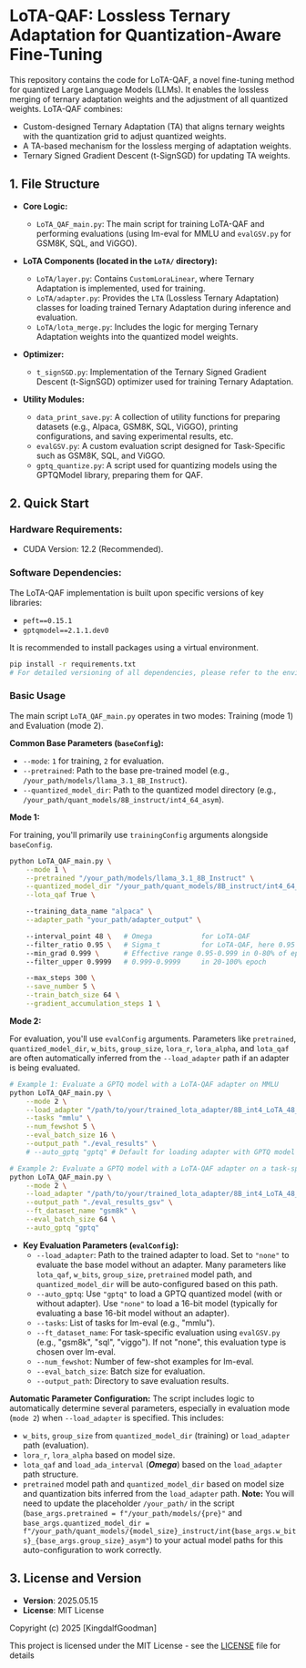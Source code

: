 # LoTA-QAF: Lossless Ternary Adaptation for Quantization-Aware Fine-Tuning

This repository contains the code for LoTA-QAF, a novel fine-tuning method for quantized Large Language Models (LLMs). It enables the lossless merging of ternary adaptation weights and the adjustment of all quantized weights.
LoTA-QAF combines:
* Custom-designed Ternary Adaptation (TA) that aligns ternary weights with the quantization grid to adjust quantized weights.
* A TA-based mechanism for the lossless merging of adaptation weights.
* Ternary Signed Gradient Descent (t-SignSGD) for updating TA weights.

## 1. File Structure

-   **Core Logic:**
    -   `LoTA_QAF_main.py`: The main script for training LoTA-QAF and performing evaluations (using lm-eval for MMLU and `evalGSV.py` for GSM8K, SQL, and ViGGO).

-   **LoTA Components (located in the `LoTA/` directory):**
    -   `LoTA/layer.py`: Contains `CustomLoraLinear`, where Ternary Adaptation is implemented, used for training.
    -   `LoTA/adapter.py`: Provides the `LTA` (Lossless Ternary Adaptation) classes for loading trained Ternary Adaptation during inference and evaluation.
    -   `LoTA/lota_merge.py`: Includes the logic for merging Ternary Adaptation weights into the quantized model weights.

-   **Optimizer:**
    -   `t_signSGD.py`: Implementation of the Ternary Signed Gradient Descent (t-SignSGD) optimizer used for training Ternary Adaptation.

-   **Utility Modules:**
    -   `data_print_save.py`: A collection of utility functions for preparing datasets (e.g., Alpaca, GSM8K, SQL, ViGGO), printing configurations, and saving experimental results, etc.
    -   `evalGSV.py`: A custom evaluation script designed for Task-Specific such as GSM8K, SQL, and ViGGO.
    -   `gptq_quantize.py`: A script used for quantizing models using the GPTQModel library, preparing them for QAF.

## 2. Quick Start

### Hardware Requirements:
* CUDA Version: 12.2 (Recommended).

### Software Dependencies:
The LoTA-QAF implementation is built upon specific versions of key libraries:
* `peft==0.15.1`
* `gptqmodel==2.1.1.dev0`

It is recommended to install packages using a virtual environment.
```bash
pip install -r requirements.txt
# For detailed versioning of all dependencies, please refer to the environment.yml file.
````

### Basic Usage

The main script `LoTA_QAF_main.py` operates in two modes: Training (mode 1) and Evaluation (mode 2).

**Common Base Parameters (`baseConfig`):**

  * `--mode`: `1` for training, `2` for evaluation.
  * `--pretrained`: Path to the base pre-trained model (e.g., `/your_path/models/llama_3.1_8B_Instruct`).
  * `--quantized_model_dir`: Path to the quantized model directory (e.g., `/your_path/quant_models/8B_instruct/int4_64_asym`). 

**Mode 1:**

For training, you'll primarily use `trainingConfig` arguments alongside `baseConfig`.

```bash
python LoTA_QAF_main.py \
    --mode 1 \
    --pretrained "/your_path/models/llama_3.1_8B_Instruct" \
    --quantized_model_dir "/your_path/quant_models/8B_instruct/int4_64_asym" \
    --lota_qaf True \

    --training_data_name "alpaca" \
    --adapter_path "your_path/adapter_output" \

    --interval_point 48 \   # Omega            for LoTA-QAF
    --filter_ratio 0.95 \   # Sigma_t          for LoTA-QAF, here 0.95 is discard 0.95 and select top 0.05. 
    --min_grad 0.999 \      # Effective range 0.95-0.999 in 0-80% of epochs. [Refer in "Baselines and Hyper-parameters" of the paper. The naming is not ideal and has not been updated yet.]
    --filter_upper 0.9999   # 0.999-0.9999     in 20-100% epoch

    --max_steps 300 \
    --save_number 5 \
    --train_batch_size 64 \
    --gradient_accumulation_steps 1 \
```


**Mode 2:**

For evaluation, you'll use `evalConfig` arguments. Parameters like `pretrained`, `quantized_model_dir`, `w_bits`, `group_size`, `lora_r`, `lora_alpha`, and `lota_qaf` are often automatically inferred from the `--load_adapter` path if an adapter is being evaluated.

```bash
# Example 1: Evaluate a GPTQ model with a LoTA-QAF adapter on MMLU
python LoTA_QAF_main.py \
    --mode 2 \
    --load_adapter "/path/to/your/trained_lota_adapter/8B_int4_LoTA_48_0.950_0.999_alpaca_..." \
    --tasks "mmlu" \
    --num_fewshot 5 \
    --eval_batch_size 16 \
    --output_path "./eval_results" \
    # --auto_gptq "gptq" # Default for loading adapter with GPTQ model

# Example 2: Evaluate a GPTQ model with a LoTA-QAF adapter on a task-specific dataset (e.g., gsm8k)
python LoTA_QAF_main.py \
    --mode 2 \
    --load_adapter "/path/to/your/trained_lota_adapter/8B_int4_LoTA_48_0.950_0.999_gsm8k" \
    --output_path "./eval_results_gsv" \
    --ft_dataset_name "gsm8k" \
    --eval_batch_size 64 \
    --auto_gptq "gptq"
```

  * **Key Evaluation Parameters (`evalConfig`):**
      * `--load_adapter`: Path to the trained adapter to load. Set to `"none"` to evaluate the base model without an adapter. Many parameters like `lota_qaf`, `w_bits`, `group_size`, `pretrained` model path, and `quantized_model_dir` will be auto-configured based on this path.
      * `--auto_gptq`: Use `"gptq"` to load a GPTQ quantized model (with or without adapter). Use `"none"` to load a 16-bit model (typically for evaluating a base 16-bit model without an adapter).
      * `--tasks`: List of tasks for lm-eval (e.g., "mmlu").
      * `--ft_dataset_name`: For task-specific evaluation using `evalGSV.py` (e.g., "gsm8k", "sql", "viggo"). If not "none", this evaluation type is chosen over lm-eval.
      * `--num_fewshot`: Number of few-shot examples for lm-eval.
      * `--eval_batch_size`: Batch size for evaluation.
      * `--output_path`: Directory to save evaluation results.

**Automatic Parameter Configuration:**
The script includes logic to automatically determine several parameters, especially in evaluation mode (`mode 2`) when `--load_adapter` is specified. This includes:

  * `w_bits`, `group_size` from `quantized_model_dir` (training) or `load_adapter` path (evaluation).
  * `lora_r`, `lora_alpha` based on model size.
  * `lota_qaf` and `load_ada_interval` (***Omega***) based on the `load_adapter` path structure.
  * `pretrained` model path and `quantized_model_dir` based on model size and quantization bits inferred from the `load_adapter` path. **Note:** You will need to update the placeholder `/your_path/` in the script (`base_args.pretrained = f"/your_path/models/{pre}"` and `base_args.quantized_model_dir = f"/your_path/quant_models/{model_size}_instruct/int{base_args.w_bits}_{base_args.group_size}_asym"`) to your actual model paths for this auto-configuration to work correctly.

## 3. License and Version

  - **Version**: 2025.05.15
  - **License**: MIT License

Copyright (c) 2025 [KingdalfGoodman]

This project is licensed under the MIT License - see the [LICENSE](LICENSE) file for details

```
```
